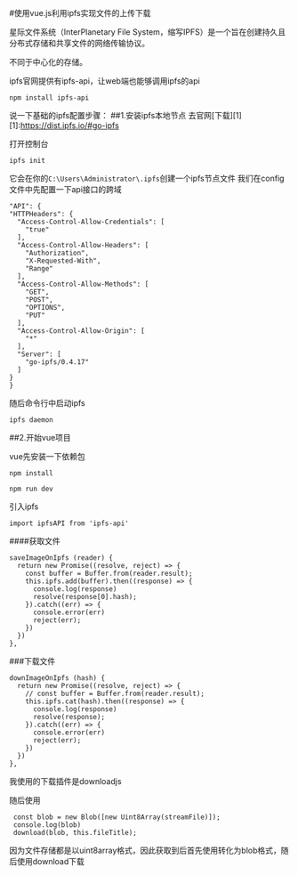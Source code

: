 #使用vue.js利用ipfs实现文件的上传下载

星际文件系统（InterPlanetary File System，缩写IPFS）是一个旨在创建持久且分布式存储和共享文件的网络传输协议。

不同于中心化的存储。

ipfs官网提供有ipfs-api，让web端也能够调用ipfs的api

```npm install ipfs-api```

说一下基础的ipfs配置步骤：
##1.安装ipfs本地节点
去官网[下载][1]
[1]:https://dist.ipfs.io/#go-ipfs

打开控制台

```ipfs init```  

它会在你的```C:\Users\Administrator\.ipfs```创建一个ipfs节点文件
我们在config文件中先配置一下api接口的跨域



	"API": {
    "HTTPHeaders": {
      "Access-Control-Allow-Credentials": [
        "true"
      ],
      "Access-Control-Allow-Headers": [
        "Authorization",
        "X-Requested-With",
        "Range"
      ],
      "Access-Control-Allow-Methods": [
        "GET",
        "POST",
        "OPTIONS",
        "PUT"
      ],
      "Access-Control-Allow-Origin": [
        "*"
      ],
      "Server": [
        "go-ipfs/0.4.17"
      ]
    }
	}

随后命令行中启动ipfs

```ipfs daemon```

##2.开始vue项目

vue先安装一下依赖包

```npm install```

```npm run dev```

引入ipfs

```import ipfsAPI from 'ipfs-api'```

####获取文件



	saveImageOnIpfs (reader) {
      return new Promise((resolve, reject) => {
        const buffer = Buffer.from(reader.result);
        this.ipfs.add(buffer).then((response) => {
          console.log(response)
          resolve(response[0].hash);
        }).catch((err) => {
          console.error(err)
          reject(err);
        })
      })
    },

###下载文件

	downImageOnIpfs (hash) {
      return new Promise((resolve, reject) => {
        // const buffer = Buffer.from(reader.result);
        this.ipfs.cat(hash).then((response) => {
          console.log(response)
          resolve(response);
        }).catch((err) => {
          console.error(err)
          reject(err);
        })
      })
    },





我使用的下载插件是downloadjs

随后使用

	 const blob = new Blob([new Uint8Array(streamFile)]);
     console.log(blob)
     download(blob, this.fileTitle);

因为文件存储都是以uint8array格式，因此获取到后首先使用转化为blob格式，随后使用download下载





